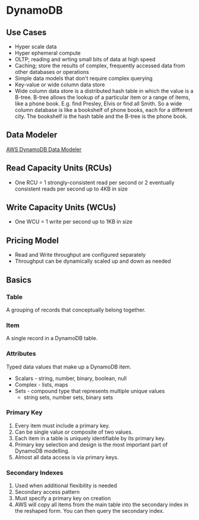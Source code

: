 # DynamoDB

## Use Cases

* Hyper scale data
* Hyper ephemeral compute
* OLTP; reading and wrting small bits of data at high speed
* Caching; store the results of complex, frequently accessed data from other databases or operations
* Simple data models that don't require complex querying
* Key-value or wide column data store
* Wide column data store is a distributed hash table in which the value is a B-tree.  B-tree allows the lookup of a particular item or a range of items, like a phone book.  E.g. find Presley, Elvis or find all Smith.  So a wide column database is like a bookshelf of phone books, each for a different city.  The bookshelf is the hash table and the B-tree is the phone book.  

## Data Modeler 

[AWS DynamoDB Data Modeler](https://rh-web-bucket.s3.amazonaws.com/index.html#)

## Read Capacity Units (RCUs)

* One RCU = 1 strongly-consistent read per second or 2 eventually consistent reads per second up to 4KB in size 

## Write Capacity Units (WCUs)
* One WCU = 1 write per second up to 1KB in size

## Pricing Model

* Read and Write throughput are configured separately
* Throughput can be dynamically scaled up and down as needed

## Basics

### Table

A grouping of records that conceptually belong together.

### Item

A single record in a DynamoDB table.

### Attributes

Typed data values that make up a DynamoDB item.

  * Scalars - string, number, binary, boolean, null
  * Complex - lists, maps
  * Sets - compound type that represents multiple unique values
    * string sets, number sets, binary sets

### Primary Key

1. Every item must include a primary key.  
1. Can be single value or composite of two values.  
1. Each item in a table is uniquely identifiable by its primary key.
1. Primary key selection and design is the most important part of DynamoDB modelling. 
1. Almost all data access is via primary keys.

### Secondary Indexes

1. Used when additional flexibility is needed
1. Secondary access pattern
1. Must specify a primary key on creation
1. AWS will copy all items from the main table into the secondary index in the reshaped form.  You can then query the secondary index.



